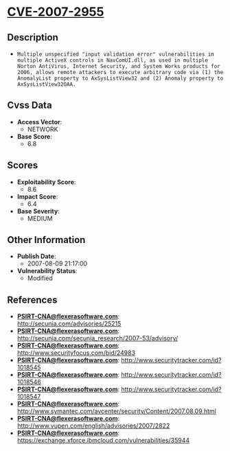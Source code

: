 
# [CVE-2007-2955](https://cve.mitre.org/cgi-bin/cvename.cgi?name=CVE-2007-2955)

## Description

- `Multiple unspecified "input validation error" vulnerabilities in multiple ActiveX controls in NavComUI.dll, as used in multiple Norton AntiVirus, Internet Security, and System Works products for 2006, allows remote attackers to execute arbitrary code via (1) the AnomalyList property to AxSysListView32 and (2) Anomaly property to AxSysListView32OAA.`

## Cvss Data

- **Access Vector**:
  - NETWORK
- **Base Score**:
  - 6.8

## Scores

- **Exploitability Score**:
  - 8.6
- **Impact Score**:
  - 6.4
- **Base Severity**:
  - MEDIUM

## Other Information

- **Publish Date**:
  - 2007-08-09 21:17:00
- **Vulnerability Status**:
  - Modified

## References

- **PSIRT-CNA@flexerasoftware.com**: http://secunia.com/advisories/25215
- **PSIRT-CNA@flexerasoftware.com**: http://secunia.com/secunia_research/2007-53/advisory/
- **PSIRT-CNA@flexerasoftware.com**: http://www.securityfocus.com/bid/24983
- **PSIRT-CNA@flexerasoftware.com**: http://www.securitytracker.com/id?1018545
- **PSIRT-CNA@flexerasoftware.com**: http://www.securitytracker.com/id?1018546
- **PSIRT-CNA@flexerasoftware.com**: http://www.securitytracker.com/id?1018547
- **PSIRT-CNA@flexerasoftware.com**: http://www.symantec.com/avcenter/security/Content/2007.08.09.html
- **PSIRT-CNA@flexerasoftware.com**: http://www.vupen.com/english/advisories/2007/2822
- **PSIRT-CNA@flexerasoftware.com**: https://exchange.xforce.ibmcloud.com/vulnerabilities/35944

